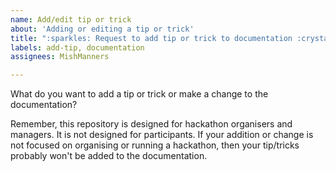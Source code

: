 ```yaml
---
name: Add/edit tip or trick
about: 'Adding or editing a tip or trick'
title: ":sparkles: Request to add tip or trick to documentation :crystal_ball: "
labels: add-tip, documentation
assignees: MishManners

---
```


What do you want to add a tip or trick or make a change to the documentation?

Remember, this repository is designed for hackathon organisers and managers. It is not designed for participants. If your addition or change is not focused on organising or running a hackathon, then your tip/tricks probably won't be added to the documentation.
